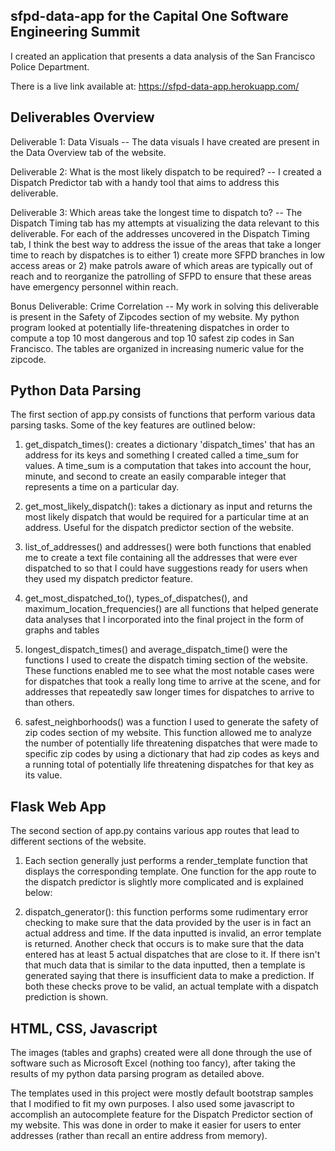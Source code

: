 ## sfpd-data-app for the Capital One Software Engineering Summit
I created an application that presents a data analysis of the San Francisco Police Department.

There is a live link available at: https://sfpd-data-app.herokuapp.com/

## Deliverables Overview

Deliverable 1: Data Visuals -- The data visuals I have created are present in the Data Overview tab of the website.

Deliverable 2: What is the most likely dispatch to be required? -- I created a Dispatch Predictor tab with a handy tool that aims to address this deliverable.

Deliverable 3: Which areas take the longest time to dispatch to? -- The Dispatch Timing tab has my attempts at visualizing the data relevant to this deliverable. For each of the addresses uncovered in the Dispatch Timing tab, I think the best way to address the issue of the areas that take a longer time to reach by dispatches is to either 1) create more SFPD branches in low access areas or  2) make patrols aware of which areas are typically out of reach and to reorganize the patrolling of SFPD to ensure that these areas have emergency personnel within reach. 

Bonus Deliverable: Crime Correlation -- My work in solving this deliverable is present in the Safety of Zipcodes section of my website. My python program looked at potentially life-threatening dispatches in order to compute a top 10 most dangerous and top 10 safest zip codes in San Francisco. The tables are organized in increasing numeric value for the zipcode.

## Python Data Parsing
 
The first section of app.py consists of functions that perform various data parsing tasks. Some of the key features are outlined below:
  
1. get_dispatch_times(): creates a dictionary 'dispatch_times' that has an address for its keys and something I created called a time_sum for values. A time_sum is a computation that takes into account the hour, minute, and second to create an easily comparable integer that represents a time on a particular day.
    
2. get_most_likely_dispatch(): takes a dictionary as input and returns the most likely dispatch that would be required for a particular time at an address. Useful for the dispatch predictor section of the website.
    
3. list_of_addresses() and addresses() were both functions that enabled me to create a text file containing all the addresses that were ever dispatched to so that I could have suggestions ready for users when they used my dispatch predictor feature.
    
4. get_most_dispatched_to(), types_of_dispatches(), and maximum_location_frequencies() are all functions that helped generate data analyses that I incorporated into the final project in the form of graphs and tables
    
5. longest_dispatch_times() and average_dispatch_time() were the functions I used to create the dispatch timing section of the website. These functions enabled me to see what the most notable cases were for dispatches that took a really long time to arrive at the scene, and for addresses that repeatedly saw longer times for dispatches to arrive to than others.
    
6. safest_neighborhoods() was a function I used to generate the safety of zip codes section of my website. This function allowed me to analyze the number of potentially life threatening dispatches that were made to specific zip codes by using a dictionary that had zip codes as keys and a running total of potentially life threatening dispatches for that key as its value.
    
## Flask Web App 

The second section of app.py contains various app routes that lead to different sections of the website.

1. Each section generally just performs a render_template function that displays the corresponding template. One function for the app route to the dispatch predictor is slightly more complicated and is explained below:
      
2. dispatch_generator(): this function performs some rudimentary error checking to make sure that the data provided by the user is in fact an actual address and time. If the data inputted is invalid, an error template is returned. Another check that occurs is to make sure that the data entered has at least 5 actual dispatches that are close to it. If there isn't that much data that is similar to the data inputted, then a template is generated saying that there is insufficient data to make a prediction. If both these checks prove to be valid, an actual template with a dispatch prediction is shown.

## HTML, CSS, Javascript

The images (tables and graphs) created were all done through the use of software such as Microsoft Excel (nothing too fancy), after taking the results of my python data parsing program as detailed above.

The templates used in this project were mostly default bootstrap samples that I modified to fit my own purposes. I also used some javascript to accomplish an autocomplete feature for the Dispatch Predictor section of my website. This was done in order to make it easier for users to enter addresses (rather than recall an entire address from memory).
